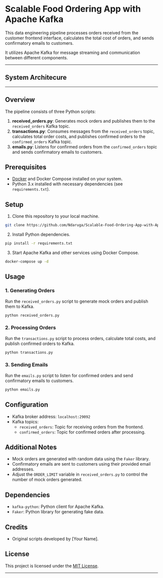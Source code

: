 # Scalable Food Ordering App with Apache Kafka

This data engineering pipeline processes orders received from the customer frontend interface, calculates the total cost of orders, and sends confirmatory emails to customers. 

It utilizes Apache Kafka for message streaming and communication between different components.

---
## System Architecure

---
## Overview

The pipeline consists of three Python scripts:

1. **received_orders.py**: Generates mock orders and publishes them to the `received_orders` Kafka topic.
2. **transactions.py**: Consumes messages from the `received_orders` topic, calculates total order costs, and publishes confirmed orders to the `confirmed_orders` Kafka topic.
3. **emails.py**: Listens for confirmed orders from the `confirmed_orders` topic and sends confirmatory emails to customers.

## Prerequisites

- [Docker](https://www.docker.com/products/docker-desktop/) and Docker Compose installed on your system.
- Python 3.x installed with necessary dependencies (see `requirements.txt`).

## Setup

1. Clone this repository to your local machine.

```bash
git clone https://github.com/Ndaruga/Scalable-Food-Ordering-App-with-Apache-Kafka-for-Event-Streaming-and-Python-with-System-Design.git
```

2. Install Python dependencies.

```bash
pip install -r requirements.txt
```

3. Start Apache Kafka and other services using Docker Compose.

```bash
docker-compose up -d
```

## Usage

### 1. Generating Orders

Run the `received_orders.py` script to generate mock orders and publish them to Kafka.

```bash
python received_orders.py
```

### 2. Processing Orders

Run the `transactions.py` script to process orders, calculate total costs, and publish confirmed orders to Kafka.

```bash
python transactions.py
```

### 3. Sending Emails

Run the `emails.py` script to listen for confirmed orders and send confirmatory emails to customers.

```bash
python emails.py
```

## Configuration

- Kafka broker address: `localhost:29092`
- Kafka topics:
  - `received_orders`: Topic for receiving orders from the frontend.
  - `confirmed_orders`: Topic for confirmed orders after processing.

## Additional Notes

- Mock orders are generated with random data using the `Faker` library.
- Confirmatory emails are sent to customers using their provided email addresses.
- Adjust the `ORDER_LIMIT` variable in `received_orders.py` to control the number of mock orders generated.

## Dependencies

- `kafka-python`: Python client for Apache Kafka.
- `Faker`: Python library for generating fake data.

## Credits

- Original scripts developed by [Your Name].

## License

This project is licensed under the [MIT License](LICENSE).

---
